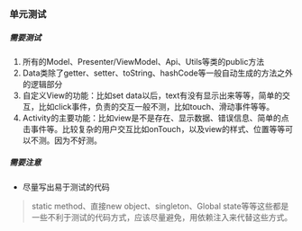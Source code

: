 ### 单元测试

##### 需要测试

1. 所有的Model、Presenter/ViewModel、Api、Utils等类的public方法
2. Data类除了getter、setter、toString、hashCode等一般自动生成的方法之外的逻辑部分
3. 自定义View的功能：比如set data以后，text有没有显示出来等等，简单的交互，比如click事件，负责的交互一般不测，比如touch、滑动事件等等。
4. Activity的主要功能：比如view是不是存在、显示数据、错误信息、简单的点击事件等。比较复杂的用户交互比如onTouch，以及view的样式、位置等等可以不测。因为不好测。

##### 需要注意

- 尽量写出易于测试的代码

> static method、直接new object、singleton、Global state等等这些都是一些不利于测试的代码方式，应该尽量避免，用依赖注入来代替这些方式。


